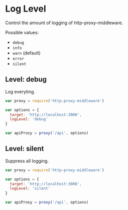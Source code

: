 # Log Level

Control the amount of logging of http-proxy-middleware.

Possible values:

- `debug`
- `info`
- `warn` (default)
- `error`
- `silent`

## Level: debug

Log everyting.

```javascript
var proxy = require('http-proxy-middleware')

var options = {
  target: 'http://localhost:3000',
  logLevel: 'debug'
}

var apiProxy = proxy('/api', options)
```

## Level: silent

Suppress all logging.

```javascript
var proxy = require('http-proxy-middleware')

var options = {
  target: 'http://localhost:3000',
  logLevel: 'silent'
}

var apiProxy = proxy('/api', options)
```
